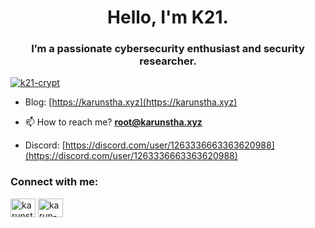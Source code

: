 <h1 align="center">Hello, I'm K21.</h1>
<h3 align="center">I’m a passionate cybersecurity enthusiast and security researcher.</h3>

<p align="left"> <a href="https://github.com/ryo-ma/github-profile-trophy"><img src="https://github-profile-trophy.vercel.app/?username=k21-crypt" alt="k21-crypt" /></a> </p>

- Blog: [https://karunstha.xyz](https://karunstha.xyz)

- 📫 How to reach me? **root@karunstha.xyz**

- Discord: [https://discord.com/user/1263336663363620988](https://discord.com/user/1263336663363620988)

<h3 align="left">Connect with me:</h3>
<p align="left">
<a href="https://twitter.com/karunstha859" target="blank"><img align="center" src="https://raw.githubusercontent.com/rahuldkjain/github-profile-readme-generator/master/src/images/icons/Social/twitter.svg" alt="karunstha859" height="30" width="40" /></a>
<a href="https://linkedin.com/in/karun-stha-646620327" target="blank"><img align="center" src="https://raw.githubusercontent.com/rahuldkjain/github-profile-readme-generator/master/src/images/icons/Social/linked-in-alt.svg" alt="karun-stha-646620327" height="30" width="40" /></a>
</p>

